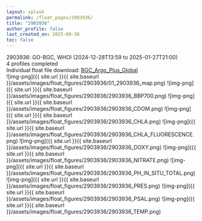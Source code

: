 ```yaml
---
layout: splash
permalink: /float_pages/2903936/
title: "2903936"
author_profile: false
last_created_on: 2025-09-30
toc: false
---
```

 
2903936: GO-BGC, WHOI (2024-12-28T13:59 to 2025-01-27T21:00)\
4 profiles completed\
Individual float file download: [BGC_Argo_Plus_Global](https://ftp.soest.hawaii.edu/bgc_argo_plus/Individual_Floats/outliers_removed/2903936_Sprof_processed.nc)\
![img-png]({{ site.url }}{{ site.baseurl }}/assets/images/float_figures/2903936/01_2903936_map.png)
![img-png]({{ site.url }}{{ site.baseurl }}/assets/images/float_figures/2903936/2903936_BBP700.png)
![img-png]({{ site.url }}{{ site.baseurl }}/assets/images/float_figures/2903936/2903936_CDOM.png)
![img-png]({{ site.url }}{{ site.baseurl }}/assets/images/float_figures/2903936/2903936_CHLA.png)
![img-png]({{ site.url }}{{ site.baseurl }}/assets/images/float_figures/2903936/2903936_CHLA_FLUORESCENCE.png)
![img-png]({{ site.url }}{{ site.baseurl }}/assets/images/float_figures/2903936/2903936_DOXY.png)
![img-png]({{ site.url }}{{ site.baseurl }}/assets/images/float_figures/2903936/2903936_NITRATE.png)
![img-png]({{ site.url }}{{ site.baseurl }}/assets/images/float_figures/2903936/2903936_PH_IN_SITU_TOTAL.png)
![img-png]({{ site.url }}{{ site.baseurl }}/assets/images/float_figures/2903936/2903936_PRES.png)
![img-png]({{ site.url }}{{ site.baseurl }}/assets/images/float_figures/2903936/2903936_PSAL.png)
![img-png]({{ site.url }}{{ site.baseurl }}/assets/images/float_figures/2903936/2903936_TEMP.png)
